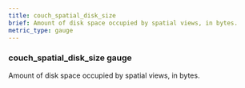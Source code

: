 ```yaml
---
title: couch_spatial_disk_size
brief: Amount of disk space occupied by spatial views, in bytes.
metric_type: gauge
---
```

### couch_spatial_disk_size gauge

Amount of disk space occupied by spatial views, in bytes.
